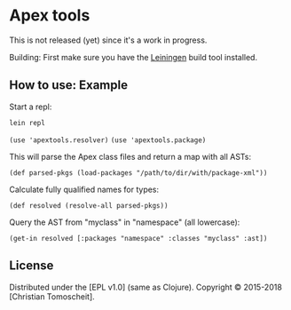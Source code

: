 # Apex tools

This is not released (yet) since it's a work in progress. 

Building: First make sure you have the [Leiningen](https://leiningen.org/) build tool installed. 

## How to use: Example

Start a repl:

`lein repl`

`(use 'apextools.resolver)`
`(use 'apextools.package)`

This will parse the Apex class files and return a map with all ASTs:

`(def parsed-pkgs (load-packages "/path/to/dir/with/package-xml"))`

Calculate fully qualified names for types:

`(def resolved (resolve-all parsed-pkgs))`

Query the AST from "myclass" in "namespace" (all lowercase):

`(get-in resolved [:packages "namespace" :classes "myclass" :ast])`

## License

Distributed under the [EPL v1.0] \(same as Clojure).
Copyright &copy; 2015-2018 [Christian Tomoscheit].